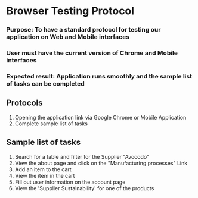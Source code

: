 # **Browser Testing Protocol**


### Purpose: To have a standard protocol for testing our application on Web and Mobile interfaces

### User must have the current version of Chrome and Mobile interfaces

### Expected result: Application runs smoothly and the sample list of tasks can be completed

## **Protocols**
1. Opening the application link via Google Chrome or Mobile Application
2. Complete sample list of tasks

## **Sample list of tasks**
1. Search for a table and filter for the Supplier "Avocodo"
2. View the about page and click on the "Manufacturing processes" Link
3. Add an item to the cart
4. View the item in the cart
5. Fill out user information on the account page
6. View the 'Supplier Sustainability' for one of the products